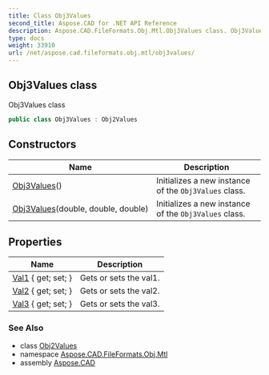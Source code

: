 ```yaml
---
title: Class Obj3Values
second_title: Aspose.CAD for .NET API Reference
description: Aspose.CAD.FileFormats.Obj.Mtl.Obj3Values class. Obj3Values class
type: docs
weight: 33910
url: /net/aspose.cad.fileformats.obj.mtl/obj3values/
---
```

## Obj3Values class

Obj3Values class

```csharp
public class Obj3Values : Obj2Values
```

## Constructors

| Name | Description |
| --- | --- |
| [Obj3Values](obj3values/#constructor)() | Initializes a new instance of the `Obj3Values` class. |
| [Obj3Values](obj3values/#constructor_1)(double, double, double) | Initializes a new instance of the `Obj3Values` class. |

## Properties

| Name | Description |
| --- | --- |
| [Val1](../../aspose.cad.fileformats.obj.mtl/obj2values/val1/) { get; set; } | Gets or sets the val1. |
| [Val2](../../aspose.cad.fileformats.obj.mtl/obj2values/val2/) { get; set; } | Gets or sets the val2. |
| [Val3](../../aspose.cad.fileformats.obj.mtl/obj3values/val3/) { get; set; } | Gets or sets the val3. |

### See Also

* class [Obj2Values](../obj2values/)
* namespace [Aspose.CAD.FileFormats.Obj.Mtl](../../aspose.cad.fileformats.obj.mtl/)
* assembly [Aspose.CAD](../../)


